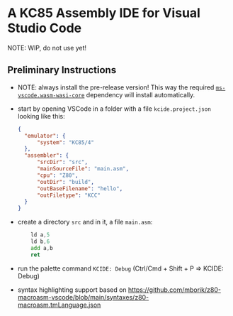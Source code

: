 # A KC85 Assembly IDE for Visual Studio Code

NOTE: WIP, do not use yet!

## Preliminary Instructions

- NOTE: always install the pre-release version! This way the required [`ms-vscode.wasm-wasi-core`](https://marketplace.visualstudio.com/items?itemName=ms-vscode.wasm-wasi-core)
  dependency will install automatically.

- start by opening VSCode in a folder with a file `kcide.project.json` looking like this:

  ```json
  {
    "emulator": {
        "system": "KC85/4"
    },
    "assembler": {
        "srcDir": "src",
        "mainSourceFile": "main.asm",
        "cpu": "Z80",
        "outDir": "build",
        "outBaseFilename": "hello",
        "outFiletype": "KCC"
    }
  }
  ```

- create a directory `src` and in it, a file `main.asm`:

  ```asm
      ld a,5
      ld b,6
      add a,b
      ret
  ```

- run the palette command `KCIDE: Debug` (Ctrl/Cmd + Shift + P => KCIDE: Debug)

- syntax highlighting support based on https://github.com/mborik/z80-macroasm-vscode/blob/main/syntaxes/z80-macroasm.tmLanguage.json